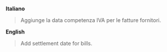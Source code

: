 **Italiano**

> Aggiunge la data competenza IVA per le fatture fornitori.

**English**

> Add settlement date for bills.
